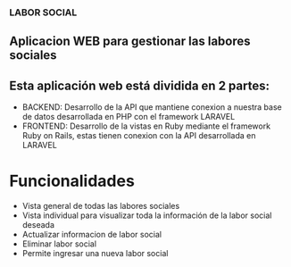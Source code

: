 ### LABOR SOCIAL

## Aplicacion WEB para gestionar las labores sociales

## Esta aplicación web está dividida en 2 partes:

- BACKEND: Desarrollo de la API que mantiene conexion a nuestra base de datos desarrollada en PHP con el framework LARAVEL
- FRONTEND: Desarrollo de la vistas en Ruby mediante el framework Ruby on Rails, estas tienen conexion con la API desarrollada en LARAVEL

# Funcionalidades

- Vista general de todas las labores sociales
- Vista individual para visualizar toda la información de la labor social deseada
- Actualizar informacion de labor social
- Eliminar labor social
- Permite ingresar una nueva labor social
